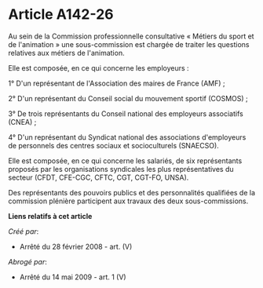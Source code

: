 # Article A142-26

Au sein de la Commission professionnelle consultative « Métiers du sport et de l'animation » une sous-commission est chargée
de traiter les questions relatives aux métiers de l'animation.

Elle est composée, en ce qui concerne les employeurs :

1° D'un représentant de l'Association des maires de France (AMF) ;

2° D'un représentant du Conseil social du mouvement sportif (COSMOS) ;

3° De trois représentants du Conseil national des employeurs associatifs (CNEA) ;

4° D'un représentant du Syndicat national des associations d'employeurs de personnels des centres sociaux et socioculturels
(SNAECSO).

Elle est composée, en ce qui concerne les salariés, de six représentants proposés par les organisations syndicales les plus
représentatives du secteur (CFDT, CFE-CGC, CFTC, CGT, CGT-FO, UNSA).

Des représentants des pouvoirs publics et des personnalités qualifiées de la commission plénière participent aux travaux des
deux sous-commissions.

**Liens relatifs à cet article**

_Créé par_:

  - Arrêté du 28 février 2008 - art. (V)

_Abrogé par_:

  - Arrêté du 14 mai 2009 - art. 1 (V)
